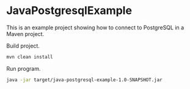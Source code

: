 # JavaPostgresqlExample

This is an example project showing how to connect to PostgreSQL in a Maven project.

Build project.

```sh
mvn clean install
```

Run program.

```sh
java -jar target/java-postgresql-example-1.0-SNAPSHOT.jar
```
